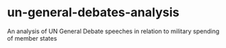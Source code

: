 # un-general-debates-analysis
An analysis of UN General Debate speeches in relation to military spending of member states
